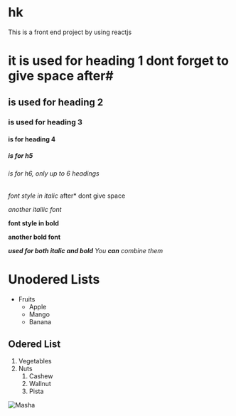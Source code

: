 # hk
This is a front end project by using reactjs
# it is used for heading 1 dont forget to give space after#
## is used for heading 2 
### is used for heading 3
#### is for heading 4 
##### is for h5
###### is for h6, only up to 6 headings

*font style in italic* after* dont give space

_another itallic font_

**font style in bold**

__another bold font__

***used for both italic and bold***
_You **can** combine them_

# Unodered Lists
* Fruits
  * Apple
  * Mango
  * Banana

## Odered List
1. Vegetables
2. Nuts
   1. Cashew
   2. Wallnut
   3. Pista

![Masha](https://kidscreen.com/wp/wp-content/uploads/2017/11/KS.jpg)

